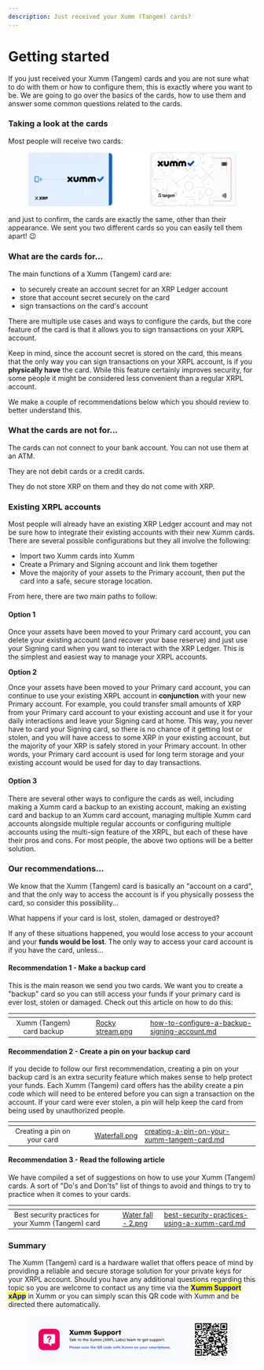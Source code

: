 ```yaml
---
description: Just received your Xumm (Tangem) cards?
---
```


# Getting started

If you just received your Xumm (Tangem) cards and you are not sure what to do with them or how to configure them, this is exactly where you want to be. We are going to go over the basics of the cards, how to use them and answer some common questions related to the cards.

### Taking a look at the cards

Most people will receive two cards:

<figure><img src="../.gitbook/assets/Xumm Tangem card -3.png" alt=""><figcaption></figcaption></figure>

and just to confirm, the cards are exactly the same, other than their appearance. We sent you two different cards so you can easily tell them apart! 😉

### What are the cards for...

The main functions of a Xumm (Tangem) card are:

* to securely create an account secret for an XRP Ledger account
* store that account secret securely on the card
* sign transactions on the card's account

There are multiple use cases and ways to configure the cards, but the core feature of the card is that it allows you to sign transactions on your XRPL account.

Keep in mind, since the account secret is stored on the card, this means that the only way you can sign transactions on your XRPL account, is if you **physically have** the card. While this feature certainly improves security, for some people it might be considered less convenient than a regular XRPL account.&#x20;

We make a couple of recommendations below which you should review to better understand this.

### What the cards are not for...

The cards can not connect to your bank account. You can not use them at an ATM.&#x20;

They are not debit cards or a credit cards.&#x20;

They do not store XRP on them and they do not come with XRP.

### Existing XRPL accounts

Most people will already have an existing XRP Ledger account and may not be sure how to integrate their existing accounts with their new Xumm cards. There are several possible configurations but they all involve the following:

* Import two Xumm cards into Xumm
* Create a Primary and Signing account and link them together
* Move the majority of your assets to the Primary account, then put the card into a safe, secure storage location.

From here, there are two main paths to follow:

#### Option 1

Once your assets have been moved to your Primary card account, you can delete your existing account (and recover your base reserve) and just use your Signing card when you want to interact with the XRP Ledger. This is the simplest and easiest way to manage your XRPL accounts.&#x20;

**Option 2**

Once your assets have been moved to your Primary card account, you can continue to use your existing XRPL account in **conjunction** with your new Primary account. For example, you could transfer small amounts of XRP from your Primary card account to your existing account and use it for your daily interactions and leave your Signing card at home. This way, you never have to card your Signing card, so there is no chance of it getting lost or stolen, and you will have access to some XRP in your existing account, but the majority of your XRP is safely stored in your Primary account. In other words, your Primary card account is used for long term storage and your existing account would be used for day to day transactions.

#### Option 3

There are several other ways to configure the cards as well, including making a Xumm card a backup to an existing account, making an existing card and backup to an Xumm card account, managing multiple Xumm card accounts alongside multiple regular accounts or configuring multiple accounts using the multi-sign feature of the XRPL, but each of these have their pros and cons. For most people, the above two options will be a better solution.

### Our recommendations...

We know that the Xumm (Tangem) card is basically an "account on a card", and that the only way to access the account is if you physically possess the card, so consider this possibility...

What happens if your card is lost, stolen, damaged or destroyed?

If any of these situations happened, you would lose access to your account and your **funds would be lost**.  The only way to access your card account is if you have the card, unless...

#### Recommendation 1 - Make a backup card

This is the main reason we send you two cards. We want you to create a "backup" card so you can still access your funds if your primary card is ever lost, stolen or damaged. Check out this article on how to do this:

<table data-view="cards"><thead><tr><th align="center"></th><th data-hidden></th><th data-hidden></th><th data-hidden data-card-cover data-type="files"></th><th data-hidden data-card-target data-type="content-ref"></th></tr></thead><tbody><tr><td align="center">Xumm (Tangem) card backup</td><td></td><td></td><td><a href="../.gitbook/assets/Rocky stream.png">Rocky stream.png</a></td><td><a href="how-to-configure-a-backup-signing-account.md">how-to-configure-a-backup-signing-account.md</a></td></tr></tbody></table>

#### Recommendation 2 - Create a pin on your backup card

If you decide to follow our first recommendation, creating a pin on your backup card is an extra security feature which makes sense to help protect your funds. Each Xumm (Tangem) card offers has the ability create a pin code which will need to be entered before you can sign a transaction on  the account. If your card were ever stolen, a pin will help keep the card from being used by unauthorized people.

<table data-view="cards"><thead><tr><th align="center"></th><th data-hidden></th><th data-hidden></th><th data-hidden data-card-cover data-type="files"></th><th data-hidden data-card-target data-type="content-ref"></th></tr></thead><tbody><tr><td align="center">Creating a pin on your card</td><td></td><td></td><td><a href="../.gitbook/assets/Waterfall.png">Waterfall.png</a></td><td><a href="creating-a-pin-on-your-xumm-tangem-card.md">creating-a-pin-on-your-xumm-tangem-card.md</a></td></tr></tbody></table>

#### Recommendation 3 - Read the following article

We have compiled a set of suggestions on how to use your Xumm (Tangem) cards. A sort of "Do's and Don'ts" list of things to avoid and things to try to practice when it comes to your cards.

<table data-view="cards"><thead><tr><th align="center"></th><th data-hidden></th><th data-hidden></th><th data-hidden data-card-cover data-type="files"></th><th data-hidden data-card-target data-type="content-ref"></th></tr></thead><tbody><tr><td align="center">Best security practices for your Xumm (Tangem) card</td><td></td><td></td><td><a href="../.gitbook/assets/Water fall - 2.png">Water fall - 2.png</a></td><td><a href="best-security-practices-using-a-xumm-card.md">best-security-practices-using-a-xumm-card.md</a></td></tr></tbody></table>

### Summary

The Xumm (Tangem) card is a hardware wallet that offers peace of mind by providing a reliable and secure storage solution for your private keys for your XRPL account. Should you have any additional questions regarding this topic so you are welcome to contact us any time via the <mark style="color:blue;">**Xumm Support xApp**</mark> in Xumm or you can simply scan this QR code with Xumm and be directed there automatically.

<figure><img src="../.gitbook/assets/Support banner Xumm.png" alt=""><figcaption></figcaption></figure>
